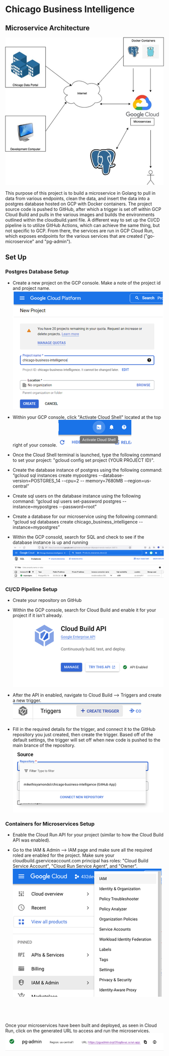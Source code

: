 # Chicago Business Intelligence

## Microservice Architecture
![image_1.jpg](images/image_1.jpg)

This purpose of this project is to build a microservice in Golang to pull in data from various endpoints, clean the data, and insert the data into a postgres database hosted on GCP with Docker containers. The project source code is pushed to GitHub, after which a trigger is set off within GCP Cloud Build and pulls in the various images and builds the environments outlined within the cloudbuild.yaml file. A different way to set up the CI/CD pipeline is to utilize GitHub Actions, which can achieve the same thing, but not specific to GCP. From there, the services are run in GCP Cloud Run, which exposes endpoints for the various services that are created ("go-microservice" and "pg-admin").

## Set Up

### Postgres Database Setup

- Create a new project on the GCP console. Make a note of the project id and project name.
![image1.PNG](images/image1.PNG)

- Within your GCP console, click "Activate Cloud Shell" located at the top right of your console.
![image_2.PNG](images/image_2.PNG)

- Once the Cloud Shell terminal is launched, type the following command to set your project: "gcloud config set project {YOUR PROJECT ID}".

- Create the database instance of postgres using the following command: “gcloud sql instances create mypostgres --database-version=POSTGRES_14 --cpu=2 -- memory=7680MB --region=us-central”

- Create sql users on the database instance using the following command: “gcloud sql users set-password postgres --instance=mypostgres --password=root”

- Create a database for our microservice using the following command: “gcloud sql databases create chicago_business_intelligence --instance=mypostgres”

- Within the GCP consold, search for SQL and check to see if the database instance is up and running
![image6.PNG](images/image6.PNG)

### CI/CD Pipeline Setup

- Create your repository on GitHub

- Within the GCP console, search for Cloud Build and enable it for your project if it isn't already.
![image2.PNG](images/image2.PNG)

- After the API in enabled, navigate to Cloud Build --> Triggers and create a new trigger.
![image3.PNG](images/image3.PNG)

- Fill in the required details for the trigger, and connect it to the GitHub repository you just created, then create the trigger. Based off of the default settings, the trigger will set off when new code is pushed to the main brance of the repository.
![image4.PNG](images/image4.PNG)

### Containers for Microservices Setup

- Enable the Cloud Run API for your project (similar to how the Cloud Build API was enabled).

- Go to the IAM & Admin --> IAM page and make sure all the required roled are enabled for the project. Make sure your cloudbuild.gserviceaccount.com principal has roles: "Cloud Build Service Account", "Cloud Run Service Agent", and "Owner".
![image5.PNG](images/image5.PNG)


<br>
<br>
<br>

Once your microservices have been built and deployed, as seen in Cloud Run, click on the generated URL to access and run the microservices.
![image7.PNG](images/image7.PNG)